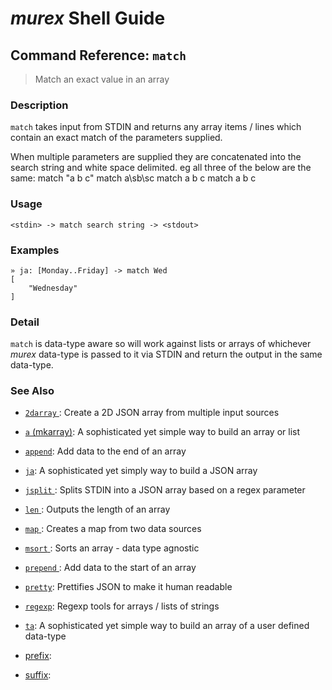 # _murex_ Shell Guide

## Command Reference: `match`

> Match an exact value in an array

### Description

`match` takes input from STDIN and returns any array items / lines which
contain an exact match of the parameters supplied.

When multiple parameters are supplied they are concatenated into the search
string and white space delimited. eg all three of the below are the same:
    match "a b c"
    match a\sb\sc
    match a b c
    match a    b    c

### Usage

    <stdin> -> match search string -> <stdout>

### Examples

    » ja: [Monday..Friday] -> match Wed
    [
        "Wednesday"
    ]

### Detail

`match` is data-type aware so will work against lists or arrays of whichever
_murex_ data-type is passed to it via STDIN and return the output in the
same data-type.

### See Also

* [`2darray` ](../commands/2darray.md):
  Create a 2D JSON array from multiple input sources
* [`a` (mkarray)](../commands/a.md):
  A sophisticated yet simple way to build an array or list
* [`append`](../commands/append.md):
  Add data to the end of an array
* [`ja`](../commands/ja.md):
  A sophisticated yet simply way to build a JSON array
* [`jsplit` ](../commands/jsplit.md):
  Splits STDIN into a JSON array based on a regex parameter
* [`len` ](../commands/len.md):
  Outputs the length of an array
* [`map` ](../commands/map.md):
  Creates a map from two data sources
* [`msort` ](../commands/msort.md):
  Sorts an array - data type agnostic
* [`prepend` ](../commands/prepend.md):
  Add data to the start of an array
* [`pretty`](../commands/pretty.md):
  Prettifies JSON to make it human readable
* [`regexp`](../commands/regexp.md):
  Regexp tools for arrays / lists of strings
* [`ta`](../commands/ta.md):
  A sophisticated yet simple way to build an array of a user defined data-type
* [prefix](../commands/prefix.md):
  
* [suffix](../commands/suffix.md):
  